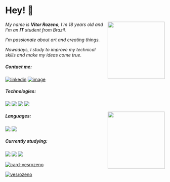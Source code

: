 # Hey! :wave:

<img align="right" width = "180px" src="https://64.media.tumblr.com/07c4b08797d5b4d4dcc037981534495a/tumblr_nym9mowTqW1qhntxeo1_400.gifv"/>



_My name is **Vitor Rozeno**, I'm 18 years old and I'm an **IT** student from Brazil._

_I'm passionate about art and creating things._ 

_Nowadays, I study to improve my technical skills and make my ideas come true._

##### Contact me:

[![linkedin](https://img.shields.io/badge/LinkedIn-0077B5?style=for-the-badge&logo=linkedin&logoColor=white)](https://www.linkedin.com/in/vitor-rozeno/)  [![image](https://img.shields.io/badge/Instagram-E4405F?style=for-the-badge&logo=instagram&logoColor=white)](https://www.instagram.com/vesrozeno/)

##### Technologies:

<img src="https://img.shields.io/badge/HTML5-E34F26?style=for-the-badge&logo=html5&logoColor=white"/>  <img src="https://img.shields.io/badge/CSS3-1572B6?style=for-the-badge&logo=css3&logoColor=white" />  <img src="https://img.shields.io/badge/Bootstrap-563D7C?style=for-the-badge&logo=bootstrap&logoColor=white"/>  <img src="https://img.shields.io/badge/Microsoft_Office-D83B01?style=for-the-badge&logo=microsoft-office&logoColor=white" />

<img align="right" width="180px" src="https://media.tenor.com/images/d1d7f6ef9cf24497a9d61b0a83a0f50e/tenor.gif"/>

##### Languages:

<img src="https://img.shields.io/badge/C-00599C?style=for-the-badge&logo=c&logoColor=white" />  <img src="https://img.shields.io/badge/C++-00599C?style=for-the-badge&logo=c%2B%2B&logoColor=white" /> 

##### Currently studying:

<img src="https://img.shields.io/badge/Kotlin-0095D5?&style=for-the-badge&logo=kotlin&logoColor=white"/>  <img src="https://img.shields.io/badge/C%23-239120?style=for-the-badge&logo=c-sharp&logoColor=white"/>  <img src="https://img.shields.io/badge/.NET-5C2D91?style=for-the-badge&logo=.net&logoColor=white"/>



[![card-vesrozeno](https://github-readme-stats.vercel.app/api?username=vesrozeno&theme=dark)](https://github.com/vesrozeno/)

[![vesrozeno](https://github-readme-stats.vercel.app/api/top-langs/?username=vesrozeno&hide=html&layout=compact&theme=dark)](https://github.com/vesrozeno/)

